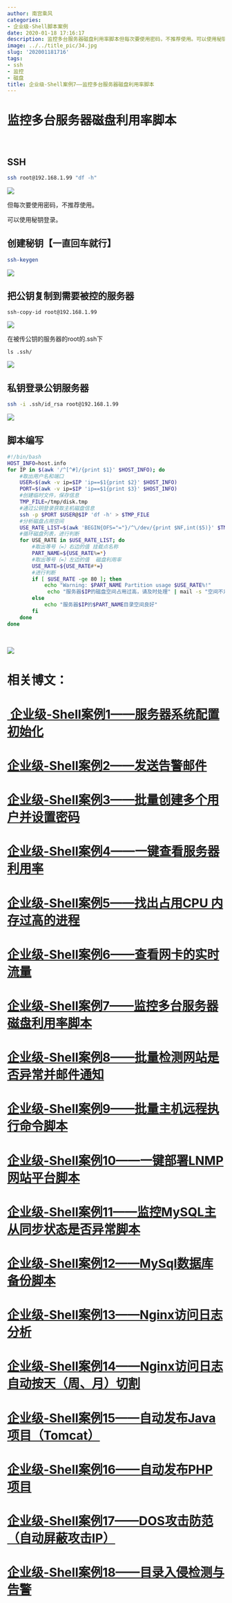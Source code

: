 ```yaml
---
author: 南宫乘风
categories:
- 企业级-Shell脚本案例
date: 2020-01-18 17:16:17
description: 监控多台服务器磁盘利用率脚本但每次要使用密码，不推荐使用。可以使用秘钥登录。创建秘钥一直回车就行把公钥复制到需要被控的服务器在被传公钥的服务器的的下私钥登录公钥服务器脚本编写取出用户名和端口创建临时文。。。。。。。
image: ../../title_pic/34.jpg
slug: '202001181716'
tags:
- ssh
- 监控
- 磁盘
title: 企业级-Shell案例7——监控多台服务器磁盘利用率脚本
---
```


<!--more-->

# 监控多台服务器磁盘利用率脚本

 

## SSH

```bash
ssh root@192.168.1.99 "df -h"
```

![](../../image/20200118162917664.png)

但每次要使用密码，不推荐使用。

可以使用秘钥登录。

## 创建秘钥【一直回车就行】

```bash
ssh-keygen
```

![](../../image/20200118163246786.png)

## 把公钥复制到需要被控的服务器

```
ssh-copy-id root@192.168.1.99
```

![](../../image/2020011816355378.png)

在被传公钥的服务器的root的.ssh下

```
ls .ssh/
```

![](../../image/20200118163740302.png)

## 私钥登录公钥服务器

```bash
ssh -i .ssh/id_rsa root@192.168.1.99
```

![](../../image/20200118163846994.png)

## 脚本编写

```bash
#!/bin/bash
HOST_INFO=host.info
for IP in $(awk '/^[^#]/{print $1}' $HOST_INFO); do
	#取出用户名和端口
    USER=$(awk -v ip=$IP 'ip==$1{print $2}' $HOST_INFO)
    PORT=$(awk -v ip=$IP 'ip==$1{print $3}' $HOST_INFO)
	#创建临时文件，保存信息
    TMP_FILE=/tmp/disk.tmp
	#通过公钥登录获取主机磁盘信息
    ssh -p $PORT $USER@$IP 'df -h' > $TMP_FILE
	#分析磁盘占用空间
    USE_RATE_LIST=$(awk 'BEGIN{OFS="="}/^\/dev/{print $NF,int($5)}' $TMP_FILE)
	#循环磁盘列表，进行判断
    for USE_RATE in $USE_RATE_LIST; do
		#取出等号（=）右边的值 挂载点名称
        PART_NAME=${USE_RATE%=*}  
		#取出等号（=）左边的值  磁盘利用率
        USE_RATE=${USE_RATE#*=}
		#进行判断
        if [ $USE_RATE -ge 80 ]; then
            echo "Warning: $PART_NAME Partition usage $USE_RATE%!"
			 echo "服务器$IP的磁盘空间占用过高，请及时处理" | mail -s "空间不足警告" 你的qq@qq.com
		else
			echo "服务器$IP的$PART_NAME目录空间良好"
        fi
    done
done
```

 

![](../../image/20200118171504700.png)

# 相关博文：

# [ 企业级-Shell案例1——服务器系统配置初始化](https://blog.csdn.net/heian_99/article/details/104027379)

# [企业级-Shell案例2——发送告警邮件](https://blog.csdn.net/heian_99/article/details/104028229)

# [企业级-Shell案例3——批量创建多个用户并设置密码](https://blog.csdn.net/heian_99/article/details/104028407)

# [企业级-Shell案例4——一键查看服务器利用率](https://blog.csdn.net/heian_99/article/details/104028739)

# [企业级-Shell案例5——找出占用CPU 内存过高的进程](https://blog.csdn.net/heian_99/article/details/104030019)

# [企业级-Shell案例6——查看网卡的实时流量](https://blog.csdn.net/heian_99/article/details/104030173)

# [企业级-Shell案例7——监控多台服务器磁盘利用率脚本](https://blog.csdn.net/heian_99/article/details/104031458)

# [企业级-Shell案例8——批量检测网站是否异常并邮件通知](https://blog.csdn.net/heian_99/article/details/104032121)

# [企业级-Shell案例9——批量主机远程执行命令脚本](https://blog.csdn.net/heian_99/article/details/104039706)

# [企业级-Shell案例10——一键部署LNMP网站平台脚本](https://blog.csdn.net/heian_99/article/details/104039886)

# [企业级-Shell案例11——监控MySQL主从同步状态是否异常脚本](https://blog.csdn.net/heian_99/article/details/104040379)

# [企业级-Shell案例12——MySql数据库备份脚本](https://blog.csdn.net/heian_99/article/details/104061077)

# [企业级-Shell案例13——Nginx访问日志分析](https://blog.csdn.net/heian_99/article/details/104061361)

# [企业级-Shell案例14——Nginx访问日志自动按天（周、月）切割](https://blog.csdn.net/heian_99/article/details/104061818)

# [企业级-Shell案例15——自动发布Java项目（Tomcat）](https://blog.csdn.net/heian_99/article/details/104062470)

# [企业级-Shell案例16——自动发布PHP项目](https://blog.csdn.net/heian_99/article/details/104062967)

# [企业级-Shell案例17——DOS攻击防范（自动屏蔽攻击IP）](https://blog.csdn.net/heian_99/article/details/104063402)

# [企业级-Shell案例18——目录入侵检测与告警](https://blog.csdn.net/heian_99/article/details/104063746)